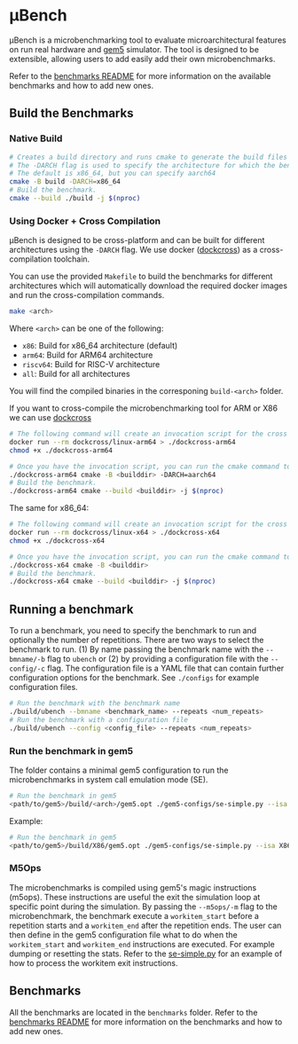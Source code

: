 # &mu;Bench

&mu;Bench is a microbenchmarking tool to evaluate microarchitectural features on run real hardware and [gem5](https://gem5.org/) simulator. The tool is designed to be extensible, allowing users to add easily add their own microbenchmarks.

Refer to the [benchmarks README](benchmarks/README.md) for more information on the available benchmarks and how to add new ones.


## Build the Benchmarks

### Native Build
```bash
# Creates a build directory and runs cmake to generate the build files
# The -DARCH flag is used to specify the architecture for which the benchmarks are being built.
# The default is x86_64, but you can specify aarch64
cmake -B build -DARCH=x86_64                                      
# Build the benchmark.
cmake --build ./build -j $(nproc)
```

### Using Docker + Cross Compilation

&mu;Bench is designed to be cross-platform and can be built for different architectures using the `-DARCH` flag.
We use docker ([dockcross](https://github.com/dockcross/dockcross)) as a cross-compilation toolchain. 

You can use the provided `Makefile` to build the benchmarks for different architectures which will automatically download the required docker images and run the cross-compilation commands.

```bash
make <arch>
```

Where `<arch>` can be one of the following:
- `x86`: Build for x86_64 architecture (default)
- `arm64`: Build for ARM64 architecture
- `riscv64`: Build for RISC-V architecture
- `all`: Build for all architectures

You will find the compiled binaries in the corresponing `build-<arch>` folder.



If you want to cross-compile the microbenchmarking tool for ARM or X86 we can use [dockcross](https://github.com/dockcross/dockcross)

```bash
# The following command will create an invocation script for the cross compilation toolchain for ARM64
docker run --rm dockcross/linux-arm64 > ./dockcross-arm64 
chmod +x ./dockcross-arm64

# Once you have the invocation script, you can run the cmake command to generate the build files for ARM64
./dockcross-arm64 cmake -B <builddir> -DARCH=aarch64
# Build the benchmark.
./dockcross-arm64 cmake --build <builddir> -j $(nproc)
```

The same for x86_64:

```bash
# The following command will create an invocation script for the cross compilation toolchain for ARM64
docker run --rm dockcross/linux-x64 > ./dockcross-x64 
chmod +x ./dockcross-x64

# Once you have the invocation script, you can run the cmake command to generate the build files for ARM64
./dockcross-x64 cmake -B <builddir> 
# Build the benchmark.
./dockcross-x64 cmake --build <builddir> -j $(nproc)
```



## Running a benchmark

To run a benchmark, you need to specify the benchmark to run and optionally the number of repetitions. There are two ways to select the benchmark to run. (1) By name passing the benchmark name with the `--bmname/-b` flag to `ubench` or (2) by providing a configuration file with the `--config/-c` flag. The configuration file is a YAML file that can contain further configuration options for the benchmark. See `./configs` for example configuration files.


```bash
# Run the benchmark with the benchmark name
./build/ubench --bmname <benchmark_name> --repeats <num_repeats> 
# Run the benchmark with a configuration file
./build/ubench --config <config_file> --repeats <num_repeats> 
```


### Run the benchmark in gem5

The folder contains a minimal gem5 configuration to run the microbenchmarks in system call emulation mode (SE).
```bash
# Run the benchmark in gem5
<path/to/gem5>/build/<arch>/gem5.opt ./gem5-configs/se-simple.py --isa <arch> build-<arch>/ubench --bmname <benchmark_name> --repeats <num_repeats> 
```

Example:
```bash
# Run the benchmark in gem5
<path/to/gem5>/build/X86/gem5.opt ./gem5-configs/se-simple.py --isa X86 build-x64/ubench --bmname simple_loop --repeats 10 
```

### M5Ops
The microbenchmarks is compiled using gem5's magic instructions (m5ops). These instructions are useful the exit the simulation loop at specific point during the simulation.
By passing the `--m5ops/-m` flag to the microbenchmark, the benchmark execute a `workitem_start` before a repetition starts and a `workitem_end` after the repetition ends.
The user can then define in the gem5 configuration file what to do when the `workitem_start` and `workitem_end` instructions are executed. For example dumping or resetting the stats.
Refer to the [se-simple.py](./gem5-configs/se-simple.py) for an example of how to process the workitem exit instructions.


## Benchmarks
All the benchmarks are located in the `benchmarks` folder. Refer to the [benchmarks README](benchmarks/README.md) for more information on the benchmarks and how to add new ones.